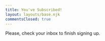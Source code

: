 ```yaml
---
title: You've Subscribed!
layout: layouts/base.njk
commentsClosed: true
---
```


Please, check your inbox to finish signing up.